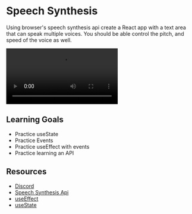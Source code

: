 # Speech Synthesis

Using browser's speech synthesis api create a React app with a text area that can speak multiple voices.  You should be able control the pitch, and speed of the voice as well.  

<video controls>
    <source src="https://storage.googleapis.com/noah-education-videos/react-mini-challenges/4-react-speech-synthesis.mp4"
            type="video/mp4">
</video>

## Learning Goals

- Practice useState
- Practice Events
- Practice useEffect with events
- Practice learning an API

## Resources

- [Discord](https://discord.gg/Jwv7xaPRMS)
- [Speech Synthesis Api](https://developer.mozilla.org/en-US/docs/Web/API/SpeechSynthesis)
- [useEffect](https://reactjs.org/docs/hooks-effect.html)
- [useState](https://reactjs.org/docs/hooks-state.html)
